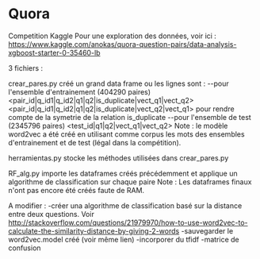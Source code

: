# Quora
Competition Kaggle
Pour une exploration des données, voir ici : 
https://www.kaggle.com/anokas/quora-question-pairs/data-analysis-xgboost-starter-0-35460-lb


3 fichiers :

crear_pares.py créé un grand data frame ou les lignes sont :
--pour l'ensemble d'entrainement (404290 paires)
<pair_id|q_id1|q_id2|q1|q2|is_duplicate|vect_q1|vect_q2> 
<pair_id|q_id1|q_id2|q1|q2|is_duplicate|vect_q2|vect_q1> pour rendre compte de la symetrie de la relation is_duplicate
--pour l'ensemble de test (2345796 paires)
<test_id|q1|q2|vect_q1|vect_q2> 
Note : le modèle word2vec a été créé en utilisant comme corpus les mots des ensembles d'entrainement et de test (légal dans la compétition).


herramientas.py stocke les méthodes utilisées dans crear_pares.py


RF_alg.py importe les dataframes créés précédemment et applique un algorithme de classification sur chaque paire
Note : Les dataframes finaux n'ont pas encore été créés faute de RAM.


A modifier : 
-créer una algorithme de classification basé sur la distance entre deux questions. Voir http://stackoverflow.com/questions/21979970/how-to-use-word2vec-to-calculate-the-similarity-distance-by-giving-2-words
-sauvegarder le word2vec.model créé (voir même lien)
-incorporer du tfidf
-matrice de confusion

